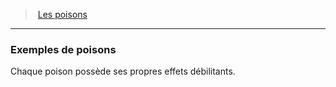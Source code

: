 ﻿---
!Generic
Id: poisons_hd.md#exemples-de-poisons
ParentLink: poisons_hd.md#les-poisons
Name: Exemples de poisons
ParentName: Les poisons
NameLevel: 3
---
> [Les poisons](hd_poisons.md)

---

### Exemples de poisons

Chaque poison possède ses propres effets débilitants.


